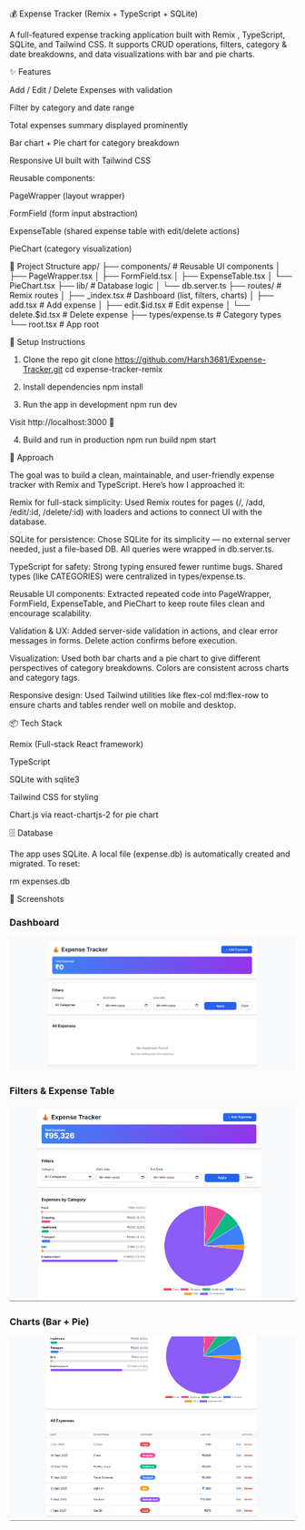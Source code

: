 💰 Expense Tracker (Remix + TypeScript + SQLite)

A full-featured expense tracking application built with Remix
, TypeScript, SQLite, and Tailwind CSS.
It supports CRUD operations, filters, category & date breakdowns, and data visualizations with bar and pie charts.

✨ Features

Add / Edit / Delete Expenses with validation

Filter by category and date range

Total expenses summary displayed prominently

Bar chart + Pie chart for category breakdown

Responsive UI built with Tailwind CSS

Reusable components:

PageWrapper (layout wrapper)

FormField (form input abstraction)

ExpenseTable (shared expense table with edit/delete actions)

PieChart (category visualization)

📂 Project Structure
app/
├── components/ # Reusable UI components
│ ├── PageWrapper.tsx
│ ├── FormField.tsx
│ ├── ExpenseTable.tsx
│ └── PieChart.tsx
├── lib/ # Database logic
│ └── db.server.ts
├── routes/ # Remix routes
│ ├── \_index.tsx # Dashboard (list, filters, charts)
│ ├── add.tsx # Add expense
│ ├── edit.$id.tsx   # Edit expense
 │    └── delete.$id.tsx # Delete expense
├── types/expense.ts # Category types
└── root.tsx # App root

🚀 Setup Instructions

1. Clone the repo
   git clone https://github.com/Harsh3681/Expense-Tracker.git
   cd expense-tracker-remix

2. Install dependencies
   npm install

3. Run the app in development
   npm run dev

Visit http://localhost:3000
🎉

4. Build and run in production
   npm run build
   npm start

📝 Approach

The goal was to build a clean, maintainable, and user-friendly expense tracker with Remix and TypeScript.
Here’s how I approached it:

Remix for full-stack simplicity:
Used Remix routes for pages (/, /add, /edit/:id, /delete/:id) with loaders and actions to connect UI with the database.

SQLite for persistence:
Chose SQLite for its simplicity — no external server needed, just a file-based DB. All queries were wrapped in db.server.ts.

TypeScript for safety:
Strong typing ensured fewer runtime bugs. Shared types (like CATEGORIES) were centralized in types/expense.ts.

Reusable UI components:
Extracted repeated code into PageWrapper, FormField, ExpenseTable, and PieChart to keep route files clean and encourage scalability.

Validation & UX:
Added server-side validation in actions, and clear error messages in forms. Delete action confirms before execution.

Visualization:
Used both bar charts and a pie chart to give different perspectives of category breakdowns. Colors are consistent across charts and category tags.

Responsive design:
Used Tailwind utilities like flex-col md:flex-row to ensure charts and tables render well on mobile and desktop.

📦 Tech Stack

Remix
(Full-stack React framework)

TypeScript

SQLite
with sqlite3

Tailwind CSS
for styling

Chart.js
via react-chartjs-2 for pie chart

🗄️ Database

The app uses SQLite. A local file (expense.db) is automatically created and migrated.
To reset:

rm expenses.db

📸 Screenshots

### Dashboard

![Dashboard](./screenshots/SS1.png)

### Filters & Expense Table

![Filters](./screenshots/SS2.png)

### Charts (Bar + Pie)

![Charts](./screenshots/SS3.png)
